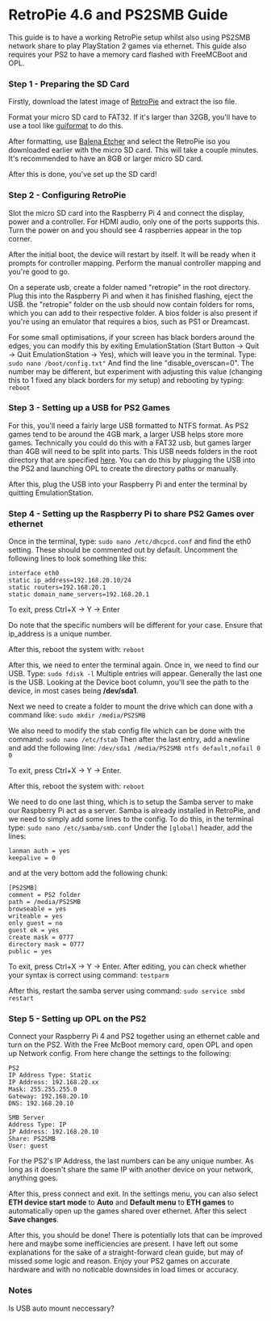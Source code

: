 # RetroPie 4.6 and PS2SMB Guide

This guide is to have a working RetroPie setup whilst also using PS2SMB network 
share to play PlayStation 2 games via ethernet. This guide also requires your 
PS2 to have a memory card flashed with FreeMCBoot and OPL.

### Step 1 - Preparing the SD Card

Firstly, download the latest image of [RetroPie](https://retropie.org.uk/download/) and extract the iso file.

Format your micro SD card to FAT32. If it's larger than 32GB, you'll have to use a tool 
like [guiformat](http://www.ridgecrop.demon.co.uk/index.htm?guiformat.htm) to do this.

After formatting, use [Balena Etcher](https://www.balena.io/etcher/) and select the RetroPie 
iso you downloaded earlier with the micro SD card. This will take a couple minutes. It's recommended 
to have an 8GB or larger micro SD card.

After this is done, you've set up the SD card!

### Step 2 - Configuring RetroPie

Slot the micro SD card into the Raspberry Pi 4 and connect the display, power and a controller.
For HDMI audio, only one of the ports supports this. Turn the power on and you should see 4 raspberries 
appear in the top corner.

After the initial boot, the device will restart by itself. It will be ready when it prompts for controller 
mapping. Perform the manual controller mapping and you're good to go.

On a seperate usb, create a folder named "retropie" in the root directory. Plug this into the 
Raspberry Pi and when it has finished flashing, eject the USB. the "retropie" folder on the usb should now 
contain folders for roms, which you can add to their respective folder. A bios folder is also present if 
you're using an emulator that requires a bios, such as PS1 or Dreamcast.

For some small optimisations, if your screen has black borders around the edges, you can modify this by 
exiting EmulationStation (Start Button -> Quit -> Quit EmulationStation -> Yes), which will leave you in 
the terminal. Type:
```sudo nano /boot/config.txt"```
And find the line "disable_overscan=0". The number may be different, but experiment with adjusting this 
value (changing this to 1 fixed any black borders for my setup) and rebooting by typing:
```reboot```

### Step 3 - Setting up a USB for PS2 Games

For this, you'll need a fairly large USB formatted to NTFS format. As PS2 games tend to be around the 4GB 
mark, a larger USB helps store more games. Technically you could do this with a FAT32 usb, but games 
larger than 4GB will need to be split into parts. This USB needs folders in the root directory that are 
specified [here](https://bitbucket.org/ShaolinAssassin/open-ps2-loader-0.9.3-documentation-project/wiki/tree-structure). 
You can do this by plugging the USB into the PS2 and launching OPL to create the directory paths or manually. 

After this, plug the USB into your Raspberry Pi and enter the terminal by quitting EmulationStation. 

### Step 4 - Setting up the Raspberry Pi to share PS2 Games over ethernet

Once in the terminal, type: 
```sudo nano /etc/dhcpcd.conf```
and find the eth0 setting. These should be commented out by default. Uncomment the following lines to look 
something like this:
```
interface eth0
static ip_address=192.168.20.10/24
static routers=192.168.20.1
static domain_name_servers=192.168.20.1
```
To exit, press Ctrl+X -> Y -> Enter

Do note that the specific numbers will be different for your case. Ensure that ip_address is a unique number. 

After this, reboot the system with: 
```reboot```

After this, we need to enter the terminal again. Once in, we need to find our USB. Type:
```sudo fdisk -l```
Multiple entries will appear. Generally the last one is the USB. Looking at the Device boot column, you'll see 
the path to the device, in most cases being **/dev/sda1**.

Next we need to create a folder to mount the drive which can done with a command like:
```sudo mkdir /media/PS2SMB```

We also need to modify the stab config file which can be done with the command:
```sudo nano /etc/fstab```
Then after the last entry, add a newline and add the following line: 
```/dev/sda1 /media/PS2SMB ntfs default,nofail 0 0```

To exit, press Ctrl+X -> Y -> Enter.

After this, reboot the system with: 
```reboot```

We need to do one last thing, which is to setup the Samba server to make our Raspberry Pi act as a server.
Samba is already installed in RetroPie, and we need to simply add some lines to the config. To do this, in the terminal type:
```sudo nano /etc/samba/smb.conf```
Under the ```[global]``` header, add the lines:
```
lanman auth = yes
keepalive = 0
```
and at the very bottom add the following chunk:
```
[PS2SMB]
comment = PS2 folder
path = /media/PS2SMB
browseable = yes
writeable = yes
only guest = no
guest ok = yes
create mask = 0777
directory mask = 0777
public = yes
```

To exit, press Ctrl+X -> Y -> Enter. After editing, you can check whether your syntax is correct using command:
```testparm```

After this, restart the samba server using command:
```sudo service smbd restart```

### Step 5 - Setting up OPL on the PS2

Connect your Raspberry Pi 4 and PS2 together using an ethernet cable and turn on the PS2. With the Free McBoot 
memory card, open OPL and open up Network config. From here change the settings to the following:
```
PS2
IP Address Type: Static
IP Address: 192.168.20.xx
Mask: 255.255.255.0
Gateway: 192.168.20.10
DNS: 192.168.20.10

SMB Server
Address Type: IP
IP Address: 192.168.20.10
Share: PS2SMB
User: guest
```
For the PS2's IP Address, the last numbers can be any unique number. As long as it doesn't share the same IP with another device 
on your network, anything goes. 

After this, press connect and exit. In the settings menu, you can also select **ETH device start mode** to **Auto** and 
**Default menu** to **ETH games** to automatically open up the games shared over ethernet. After this select **Save changes**.

After this, you should be done! There is potentially lots that can be improved here and maybe some inefficiencies are present. 
I have left out some explanations for the sake of a straight-forward clean guide, but may of missed some logic and reason. 
Enjoy your PS2 games on accurate hardware and with no noticable downsides in load times or accuracy.

### Notes

Is USB auto mount neccessary?
